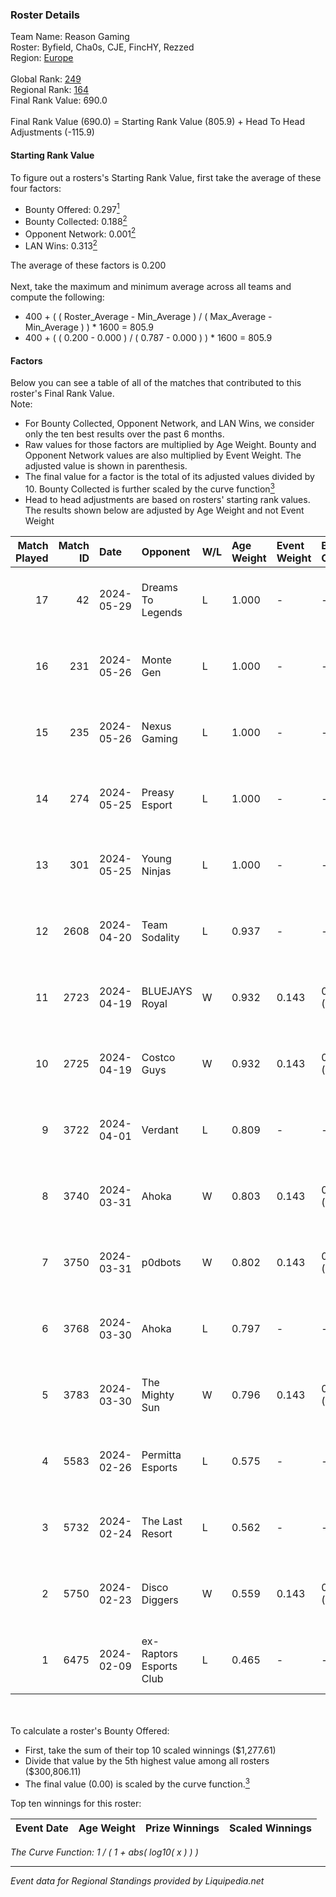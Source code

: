 ### Roster Details<br />
Team Name: Reason Gaming<br />
Roster: Byfield, Cha0s, CJE, FincHY, Rezzed<br />
Region: [Europe]( ../standings_europe.md)<br />
<br />
Global Rank: [249](../standings_global.md)<br />
Regional Rank: [164]( ../standings_europe.md)<br />
Final Rank Value:  690.0<br />
<br />
Final Rank Value (690.0) = Starting Rank Value (805.9) + Head To Head Adjustments (-115.9)<br />

#### Starting Rank Value<br />
To figure out a rosters's Starting Rank Value, first take the average of these four factors:<br />
- Bounty Offered: 0.297[<sup>1</sup>](#table2)
- Bounty Collected: 0.188[<sup>2</sup>](#table1)
- Opponent Network: 0.001[<sup>2</sup>](#table1)
- LAN Wins: 0.313[<sup>2</sup>](#table1)

The average of these factors is 0.200<br />
<br />
Next, take the maximum and minimum average across all teams and compute the following:<br />
- 400 + ( ( Roster_Average - Min_Average ) / ( Max_Average - Min_Average ) ) * 1600 = 805.9
- 400 + ( ( 0.200 - 0.000 ) / ( 0.787 - 0.000 ) ) * 1600 = 805.9


#### Factors<br />
Below you can see a table of all of the matches that contributed to this roster's Final Rank Value.<br />
Note:<br />

- For Bounty Collected, Opponent Network, and LAN Wins, we consider only the ten best results over the past 6 months.
- Raw values for those factors are multiplied by Age Weight. Bounty and Opponent Network values are also multiplied by Event Weight. The adjusted value is shown in parenthesis.
- The final value for a factor is the total of its adjusted values divided by 10. Bounty Collected is further scaled by the curve function[<sup>3</sup>](#curveFunction)
- Head to head adjustments are based on rosters' starting rank values. The results shown below are adjusted by Age Weight and not Event Weight
<span id="table1"></span><br />


| Match Played | Match ID | Date       | Opponent                | W/L | Age Weight | Event Weight | Bounty Collected | Opponent Network | LAN Wins  | H2H Adj. | Roster                              |
| -: | -: | :- | :- | :- | :- | :- | :- | :- | :- | -: | :- |
|           17 |       42 | 2024-05-29 | Dreams To Legends       | L   | 1.000      | -            | -                | -                | -         |   -23.83 | Byfield, Cha0s, CJE, FincHY, Rezzed |
|           16 |      231 | 2024-05-26 | Monte Gen               | L   | 1.000      | -            | -                | -                | -         |   -10.72 | Byfield, Cha0s, CJE, FinchY, Rezzed |
|           15 |      235 | 2024-05-26 | Nexus Gaming            | L   | 1.000      | -            | -                | -                | -         |   -10.55 | Byfield, Cha0s, CJE, FinchY, Rezzed |
|           14 |      274 | 2024-05-25 | Preasy Esport           | L   | 1.000      | -            | -                | -                | -         |   -16.83 | Byfield, Cha0s, CJE, FinchY, Rezzed |
|           13 |      301 | 2024-05-25 | Young Ninjas            | L   | 1.000      | -            | -                | -                | -         |   -11.05 | Byfield, Cha0s, CJE, FinchY, Rezzed |
|           12 |     2608 | 2024-04-20 | Team Sodality           | L   | 0.937      | -            | -                | -                | -         |   -24.19 | Byfield, Cha0s, CJE, FincHY, Rezzed |
|           11 |     2723 | 2024-04-19 | BLUEJAYS Royal          | W   | 0.932      | 0.143        | 0.000 (0.000)    | 0.000 (0.000)    | 0 (0.000) |     2.93 | Byfield, Cha0s, CJE, FincHY, Rezzed |
|           10 |     2725 | 2024-04-19 | Costco Guys             | W   | 0.932      | 0.143        | 0.000 (0.000)    | 0.000 (0.000)    | 0 (0.000) |     3.06 | Byfield, Cha0s, CJE, FincHY, Rezzed |
|            9 |     3722 | 2024-04-01 | Verdant                 | L   | 0.809      | -            | -                | -                | -         |    -7.00 | Byfield, Cha0s, CJE, FincHY, Rezzed |
|            8 |     3740 | 2024-03-31 | Ahoka                   | W   | 0.803      | 0.143        | 0.003 (0.000)    | 0.044 (0.005)    | 1 (0.803) |    10.89 | Byfield, Cha0s, CJE, FincHY, Rezzed |
|            7 |     3750 | 2024-03-31 | p0dbots                 | W   | 0.802      | 0.143        | 0.002 (0.000)    | 0.044 (0.005)    | 1 (0.802) |     7.72 | Byfield, Cha0s, CJE, FincHY, Rezzed |
|            6 |     3768 | 2024-03-30 | Ahoka                   | L   | 0.797      | -            | -                | -                | -         |   -14.11 | Byfield, Cha0s, CJE, FincHY, Rezzed |
|            5 |     3783 | 2024-03-30 | The Mighty Sun          | W   | 0.796      | 0.143        | 0.000 (0.000)    | 0.000 (0.000)    | 1 (0.796) |     2.63 | Byfield, Cha0s, CJE, FincHY, Rezzed |
|            4 |     5583 | 2024-02-26 | Permitta Esports        | L   | 0.575      | -            | -                | -                | -         |    -4.40 | Byfield, Cha0s, CJE, FincHY, Rezzed |
|            3 |     5732 | 2024-02-24 | The Last Resort         | L   | 0.562      | -            | -                | -                | -         |   -11.85 | Byfield, Cha0s, CJE, FincHY, Rezzed |
|            2 |     5750 | 2024-02-23 | Disco Diggers           | W   | 0.559      | 0.143        | 0.000 (0.000)    | 0.000 (0.000)    | 1 (0.559) |     1.72 | Byfield, Cha0s, CJE, FincHY, Rezzed |
|            1 |     6475 | 2024-02-09 | ex-Raptors Esports Club | L   | 0.465      | -            | -                | -                | -         |   -10.36 | Byfield, Cha0s, CJE, FincHY, RezzeD |

<br />
<span id="table2"></span><br />
To calculate a roster's Bounty Offered:<br />

- First, take the sum of their top 10 scaled winnings ($1,277.61)
- Divide that value by the 5th highest value among all rosters ($300,806.11)
- The final value (0.00) is scaled by the curve function.[<sup>3</sup>](#curveFunction)

Top ten winnings for this roster:<br />

| Event Date | Age Weight | Prize Winnings | Scaled Winnings |
| :- | -: | :- | :- |


<span id="curveFunction"></span>_The Curve Function: 1 / ( 1 + abs( log10( x ) ) )_<br />

---
_Event data for Regional Standings provided by Liquipedia.net_<br />
